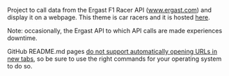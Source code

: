 Project to call data from the Ergast F1 Racer API (www.ergast.com) and display it on a webpage. This theme is car racers and it is hosted <a href="https://astounding-marigold-7ec659.netlify.app/">here</a>. 

Note: occasionally, the Ergast API to which API calls are made experiences downtime.

GitHub README.md pages <a href="https://stackoverflow.com/questions/41915571/open-link-in-new-tab-with-github-markdown-using-target-blank">do not support automatically opening URLs in new tabs</a>, so be sure to use the right commands for your operating system to do so.

